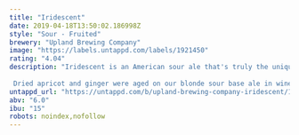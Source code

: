 ```yaml
---
title: "Iridescent"
date: 2019-04-18T13:50:02.186998Z
style: "Sour - Fruited"
brewery: "Upland Brewing Company"
image: "https://labels.untappd.com/labels/1921450"
rating: "4.04"
description: "Iridescent is an American sour ale that's truly the unique result of our brewers' experimentation with different combinations of dried fruits and spices and feedback from our customers and staff.   Dried apricot and ginger were aged on our blonde sour base ale in wine barrels for 3-4 months to create this refreshing sour ale with aromas of apricot and ginger, followed by tart, tropical flavors. "
untappd_url: "https://untappd.com/b/upland-brewing-company-iridescent/1921450"
abv: "6.0"
ibu: "15"
robots: noindex,nofollow
---
```

